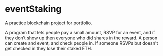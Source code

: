# eventStaking
A practice blockchain project for portfolio.

A program that lets people pay a small amount, RSVP for an event, and if they don’t show up then everyone who did shares in the reward.
A person can create and event, and check people in. If someone RSVPs but doesn't get checked in they lose their staked ETH.


